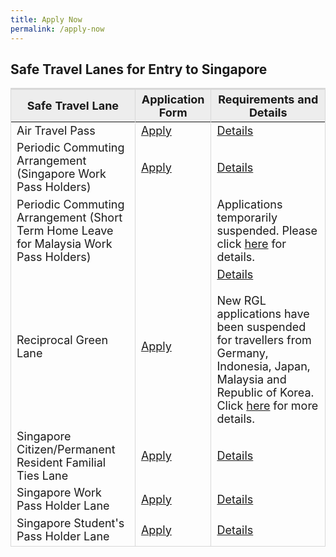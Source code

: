 ```yaml
---
title: Apply Now
permalink: /apply-now
---
```


## Safe Travel Lanes for Entry to Singapore

<table>
  <thead>
    <th style="margin-top:0px; margin-bottom:0px; font-size:18px; border-top:3px solid #D8D8D8; border-left:1px solid #D8D8D8; border-right:1px solid #D8D8D8; background-color:#EDEDED">Safe Travel Lane </th>
    <th style="margin-top:0px; margin-bottom:0px; font-size:18px;border-top:3px solid #D8D8D8; border-left:1px solid #D8D8D8; border-right:1px solid #D8D8D8; background-color:#EDEDED">Application Form</th>
    <th style="margin-top:0px; margin-bottom:0px; font-size:18px; border-top:3px solid #D8D8D8; border-left:1px solid #D8D8D8; border-right:1px solid #D8D8D8; background-color:#EDEDED">Requirements and Details</th>
  </thead>
  <tbody>
    <tr>
      <td style="margin-top:0px; margin-bottom:0px; font-size:18px;border-left:1px solid #D8D8D8; border-right:1px solid #D8D8D8;">Air Travel Pass</td>
      <td style="margin-top:0px; margin-bottom:0px; font-size:18px;border-right:1px solid #D8D8D8;"><a href="https://go.gov.sg/atpsg">Apply</a></td>
      <td style="margin-top:0px; margin-bottom:0px; font-size:18px;border-right:1px solid #D8D8D8;"><a href="/atp/overview">Details</a></td>
    </tr>
      <tr>
      <td style="margin-top:0px; margin-bottom:0px; font-size:18px;border-left:1px solid #D8D8D8; border-right:1px solid #D8D8D8;">Periodic Commuting Arrangement (Singapore Work Pass Holders)</td>
      <td style="margin-top:0px; margin-bottom:0px; font-size:18px;border-right:1px solid #D8D8D8;"><a href="https://eservices.ica.gov.sg/STO">Apply</a></td>
      <td style="margin-top:0px; margin-bottom:0px; font-size:18px;border-right:1px solid #D8D8D8;"><a href="/pca/requirements-and-process">Details</a></td>
    </tr>
      <tr>
      <td style="margin-top:0px; margin-bottom:0px; font-size:18px;border-left:1px solid #D8D8D8; border-right:1px solid #D8D8D8;">Periodic Commuting Arrangement (Short Term Home Leave for Malaysia Work Pass Holders)</td>
      <td style="margin-top:0px; margin-bottom:0px; font-size:18px;border-right:1px solid #D8D8D8;">&nbsp;</td>
      <td style="margin-top:0px; margin-bottom:0px; font-size:18px;border-right:1px solid #D8D8D8;">Applications temporarily suspended. Please click <a href="/pca/scpr-requirement-and-process">here</a> for details.</td>
    </tr>
      <tr>
      <td style="margin-top:0px; margin-bottom:0px; font-size:18px;border-left:1px solid #D8D8D8; border-right:1px solid #D8D8D8;">Reciprocal Green Lane</td>
      <td style="margin-top:0px; margin-bottom:0px; font-size:18px;border-right:1px solid #D8D8D8;"><a href="https://eservices.ica.gov.sg/STO">Apply</a></td>
      <td style="margin-top:0px; margin-bottom:0px; font-size:18px;border-right:1px solid #D8D8D8;"><a href="/rgl/overview">Details</a><br><br>New RGL applications have been suspended for travellers from Germany, Indonesia, Japan, Malaysia and Republic of Korea. Click <a href="/rgl/overview">here</a> for more details.</td>
    </tr>
      <tr>
      <td style="margin-top:0px; margin-bottom:0px; font-size:18px;border-left:1px solid #D8D8D8; border-right:1px solid #D8D8D8;">Singapore Citizen/Permanent Resident Familial Ties Lane</td>
      <td style="margin-top:0px; margin-bottom:0px; font-size:18px;border-right:1px solid #D8D8D8;"><a href="https://eservices.ica.gov.sg/STO/">Apply</a></td>
      <td style="margin-top:0px; margin-bottom:0px; font-size:18px;border-right:1px solid #D8D8D8;"><a href="/scpr-familial-ties-lane/requirements-and-process">Details</a></td>
    </tr>
      <tr>
      <td style="margin-top:0px; margin-bottom:0px; font-size:18px;border-left:1px solid #D8D8D8; border-right:1px solid #D8D8D8;">Singapore Work Pass Holder Lane</td>
      <td style="margin-top:0px; margin-bottom:0px; font-size:18px;border-right:1px solid #D8D8D8;"><a href="https://www.mom.gov.sg/covid-19/requirements-to-bring-pass-holders-into-singapore">Apply</a></td>
      <td style="margin-top:0px; margin-bottom:0px; font-size:18px;border-right:1px solid #D8D8D8;"><a href="/wphl/requirements-and-process">Details</a></td>
    </tr>
       <tr>
      <td style="margin-top:0px; margin-bottom:0px; font-size:18px;border-left:1px solid #D8D8D8; border-right:1px solid #D8D8D8;border-bottom:1px solid #D8D8D8;">Singapore Student's Pass Holder Lane</td>
      <td style="margin-top:0px; margin-bottom:0px; font-size:18px;border-right:1px solid #D8D8D8;border-bottom:1px solid #D8D8D8;"><a href="https://form.gov.sg/#!/5ef5b6a02109490011db5e38c">Apply</a></td>
      <td style="margin-top:0px; margin-bottom:0px; font-size:18px;border-right:1px solid #D8D8D8;border-bottom:1px solid #D8D8D8;"><a href="/stpl/requirements-and-process">Details</a></td>
    </tr>
  </tbody>
  </table>


